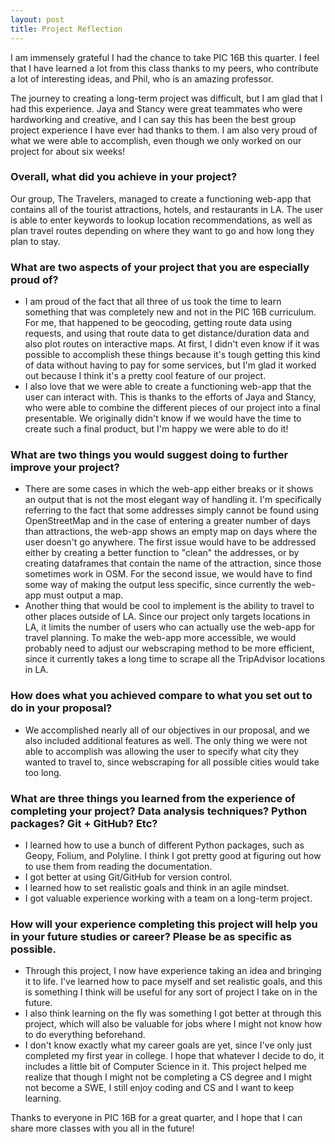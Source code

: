 ```yaml
---
layout: post
title: Project Reflection
---
```

I am immensely grateful I had the chance to take PIC 16B this quarter. I feel that I have learned a lot from this class thanks to my peers, who contribute a lot of interesting ideas, and Phil, who is an amazing professor.

The journey to creating a long-term project was difficult, but I am glad that I
had this experience. Jaya and Stancy were great teammates who were hardworking and creative, and I can say this has been the best group project experience I have ever had thanks to them. I am also very proud of what we were able to accomplish, even though we only worked on our project for about six weeks!

### Overall, what did you achieve in your project?
Our group, The Travelers, managed to create a functioning web-app that contains all of the tourist attractions, hotels, and restaurants in LA. The user is able to enter keywords to lookup location recommendations, as well as plan travel routes depending on where they want to go and how long they plan to stay.

### What are two aspects of your project that you are especially proud of?
- I am proud of the fact that all three of us took the time to learn something that was completely new and not in the PIC 16B curriculum. For me, that happened to be geocoding, getting route data using requests, and using that route data to get distance/duration data and also plot routes on interactive maps. At first, I didn't even know if it was possible to accomplish these things because it's tough getting this kind of data without having to pay for some services, but I'm glad it worked out because I think it's a pretty cool feature of our project.
- I also love that we were able to create a functioning web-app that the user can interact with. This is thanks to the efforts of Jaya and Stancy, who were able to combine the different pieces of our project into a final presentable. We originally didn't know if we would have the time to create such a final product, but I'm happy we were able to do it!

### What are two things you would suggest doing to further improve your project?
- There are some cases in which the web-app either breaks or it shows an output that is not the most elegant way of handling it. I'm specifically referring to the fact that some addresses simply cannot be found using OpenStreetMap and in the case of entering a greater number of days than attractions, the web-app shows an empty map on days where the user doesn't go anywhere. The first issue would have to be addressed either by creating a better function to "clean" the addresses, or by creating dataframes that contain the name of the attraction, since those sometimes work in OSM. For the second issue, we would have to find some way of making the output less specific, since currently the web-app must output a map.
- Another thing that would be cool to implement is the ability to travel to other places outside of LA. Since our project only targets locations in LA, it limits the number of users who can actually use the web-app for travel planning. To make the web-app more accessible, we would probably need to adjust our webscraping method to be more efficient, since it currently takes a long time to scrape all the TripAdvisor locations in LA.

### How does what you achieved compare to what you set out to do in your proposal?
- We accomplished nearly all of our objectives in our proposal, and we also included additional features as well. The only thing we were not able to accomplish was allowing the user to specify what city they wanted to travel to, since webscraping for all possible cities would take too long.

### What are three things you learned from the experience of completing your project? Data analysis techniques? Python packages? Git + GitHub? Etc?
- I learned how to use a bunch of different Python packages, such as Geopy, Folium, and Polyline. I think I got pretty good at figuring out how to use them from reading the documentation.
- I got better at using Git/GitHub for version control.
- I learned how to set realistic goals and think in an agile mindset.
- I got valuable experience working with a team on a long-term project.

### How will your experience completing this project will help you in your future studies or career? Please be as specific as possible.
- Through this project, I now have experience taking an idea and bringing it to life. I've learned how to pace myself and set realistic goals, and this is something I think will be useful for any sort of project I take on in the future.
- I also think learning on the fly was something I got better at through this project, which will also be valuable for jobs where I might not know how to do everything beforehand.
- I don't know exactly what my career goals are yet, since I've only just completed my first year in college. I hope that whatever I decide to do, it includes a little bit of Computer Science in it. This project helped me realize that though I might not be completing a CS degree and I might not become a SWE, I still enjoy coding and CS and I want to keep learning.

Thanks to everyone in PIC 16B for a great quarter, and I hope that I can share more classes with you all in the future!
